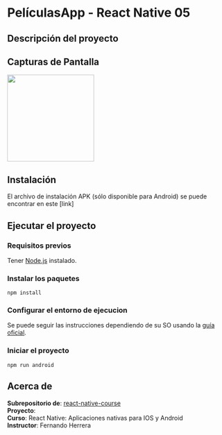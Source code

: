 # PelículasApp - React Native 05

## Descripción del proyecto

## Capturas de Pantalla

<img src="https://user-images.githubusercontent.com/89869980/212592418-79a6adee-4d1c-4820-ac68-e7cc844c4f7d.png" alt="" width="200"/>

## Instalación

El archivo de instalación APK (sólo disponible para Android) se puede encontrar en este [link]

## Ejecutar el proyecto

### Requisitos previos

Tener [Node.js](https://nodejs.org/es/download/) instalado.

### Instalar los paquetes

```
npm install
```

### Configurar el entorno de ejecucion

Se puede seguir las instrucciones dependiendo de su SO usando la [guía oficial](https://reactnative.dev/docs/environment-setup).

### Iniciar el proyecto

```
npm run android
```

## Acerca de

**Subrepositorio de**: [react-native-course](https://github.com/andresMataX/react-native-course)
<br>
**Proyecto**:
<br>
**Curso**: React Native: Aplicaciones nativas para IOS y Android
<br>
**Instructor**: Fernando Herrera
